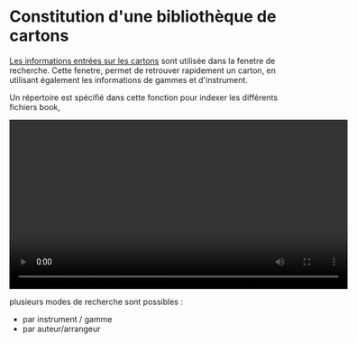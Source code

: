 # Constitution d'une bibliothèque de cartons

[Les informations entrées sur les cartons](book_metadata.md) sont utilisée dans la fenetre de recherche. Cette fenetre, permet de retrouver rapidement un carton, en utilisant également les informations de gammes et d'instrument.

Un répertoire est spécifié dans cette fonction pour indexer les différents fichiers book, 

<video controls width="600" autoplay="true">
   <source src="../fonction_recherche.mp4" />
</video>

plusieurs modes de recherche sont possibles :

- par instrument / gamme
- par auteur/arrangeur